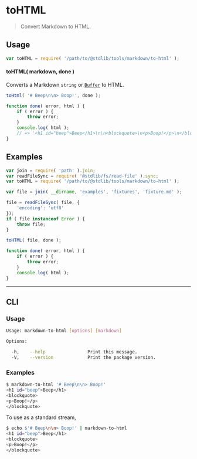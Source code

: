 # toHTML

> Convert Markdown to HTML.


<!-- Section to include introductory text. Make sure to keep an empty line after the intro `section` element and another before the `/section` close. -->

<section class="intro">

</section>

<!-- /.intro -->

<!-- Package usage documentation. -->

<section class="usage">

## Usage

``` javascript
var toHTML = require( '/path/to/@stdlib/tools/markdown/to-html' );
```

#### toHTML( markdown, done )

Converts a Markdown `string` or [`Buffer`][node-buffer] to HTML.

``` javascript
toHtml( '# Beep\n\n> Boop!', done );

function done( error, html ) {
    if ( error ) {
        throw error;
    }
    console.log( html );
    // => '<h1 id="beep">Beep</h1>\n\n<blockquote>\n<p>Boop!</p>\n</blockquote>'
}
```

</section>

<!-- /.usage -->

<!-- Package usage notes. Make sure to keep an empty line after the `section` element and another before the `/section` close. -->

<section class="notes">

</section>

<!-- /.notes -->

<!-- Package usage examples. -->

<section class="examples">

## Examples

``` javascript
var join = require( 'path' ).join;
var readFileSync = require( '@stdlib/fs/read-file' ).sync;
var toHTML = require( '/path/to/@stdlib/tools/markdown/to-html' );

var file = join( __dirname, 'examples', 'fixtures', 'fixture.md' );

file = readFileSync( file, {
    'encoding': 'utf8'
});
if ( file instanceof Error ) {
    throw file;
}

toHTML( file, done );

function done( error, html ) {
    if ( error ) {
        throw error;
    }
    console.log( html );
}
```

</section>

<!-- /.examples -->

<!-- Section for describing a command-line interface. -->

---

<section class="cli">

## CLI

<!-- CLI usage documentation. -->

<section class="usage">

### Usage

``` bash
Usage: markdown-to-html [options] [markdown]

Options:

  -h,    --help                Print this message.
  -V,    --version             Print the package version.
```

</section>

<!-- /.usage -->

<!-- CLI usage notes. Make sure to keep an empty line after the `section` element and another before the `/section` close. -->

<section class="notes">

</section>

<!-- /.notes -->

<!-- CLI usage examples. -->

<section class="examples">

### Examples

``` bash
$ markdown-to-html '# Beep\n\n> Boop!'
<h1 id="beep">Beep</h1>
<blockquote>
<p>Boop!</p>
</blockquote>
```

To use as a standard stream,

``` bash
$ echo $'# Beep\n\n> Boop!' | markdown-to-html
<h1 id="beep">Beep</h1>
<blockquote>
<p>Boop!</p>
</blockquote>
```

</section>

<!-- /.examples -->

</section>

<!-- /.cli -->

<!-- Section to include cited references. If references are included, add a horizontal rule *before* the section. Make sure to keep an empty line after the `section` element and another before the `/section` close. -->

<section class="references">

</section>

<!-- /.references -->

<!-- Section for all links. Make sure to keep an empty line after the `section` element and another before the `/section` close. -->

<section class="links">

[node-buffer]: https://nodejs.org/api/buffer.html

</section>

<!-- /.links -->
